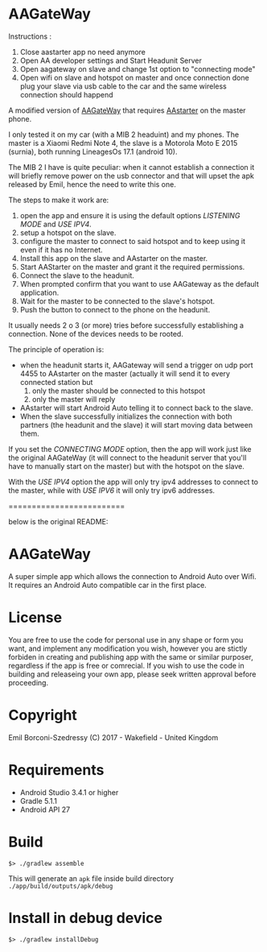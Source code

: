 # AAGateWay

Instructions : 

1. Close aastarter app no need anymore
2. Open AA developer settings and Start Headunit Server
3. Open aagateway on slave and change 1st option to "connecting mode"
4. Open wifi on slave and hotspot on master and once connection done plug your slave via usb cable to the car and the same wireless connection should happend

A modified version of [AAGateWay](https://github.com/borconi/AAGateWay) that requires [AAstarter](https://github.com/olivluca/AAstarter) on the master phone.

I only tested it on my car (with a MIB 2 headuint) and my phones. The master is a Xiaomi Redmi Note 4, the slave is a Motorola Moto E 2015 (surnia), both running
LineagesOs 17.1 (android 10).

The MIB 2 I have is quite peculiar: when it cannot establish a connection it will briefly remove power on the usb connector and that will upset
the apk released by Emil, hence the need to write this one.


The steps to make it work are:

1. open the app and ensure it is using the default options _LISTENING MODE_ and _USE IPV4_.
1. setup a hotspot on the slave.
1. configure the master to connect to said hotspot and to keep using it even if it has no Internet.
1. Install this app on the slave and AAstarter on the master.
1. Start AAStarter on the master and grant it the required permissions.
1. Connect the slave to the headunit.
1. When prompted confirm that you want to use AAGateway as the default application.
1. Wait for the master to be connected to the slave's hotspot.
1. Push the button to connect to the phone on the headunit.

It usually needs 2 o 3 (or more) tries before successfully establishing a connection.
None of the devices needs to be rooted.

The principle of operation is:

* when the headunit starts it, AAGateway will send a trigger on udp port 4455 to AAstarter on the master (actually it will send it to every connected station but
   1. only the master should be connected to this hotspot
   1. only the master will reply
* AAstarter will start Android Auto telling it to connect back to the slave.
* When the slave successfully initializes the connection with both partners (the headunit and the slave) it will start moving data between them.

If you set the _CONNECTING MODE_ option, then the app will work just like the original AAGateWay (it will connect to the headunit server that
you'll have to manually start on the master) but with the hotspot on the slave.

With the _USE IPV4_ option the app will only try ipv4 addresses to connect to the master, while with _USE IPV6_ it will only try ipv6 addresses.


=========================


below is the original README:

# AAGateWay

A super simple app which allows the connection to Android Auto over Wifi. It requires an Android Auto compatible car in the first place.

# License

You are free to use the code for personal use in any shape or form you want, and implement any modification you wish, however you are stictly forbiden in creating and publishing app with the same or similar purposer, regardless if the app is free or comrecial. If you wish to use the code in building and releaseing your own app, please seek written approval before proceeding.

# Copyright
Emil Borconi-Szedressy (C) 2017 - Wakefield - United Kingdom

# Requirements

* Android Studio 3.4.1 or higher
* Gradle 5.1.1
* Android API 27


# Build 

```
$> ./gradlew assemble 
```

This will generate an `apk` file inside build directory `./app/build/outputs/apk/debug`

# Install in debug device

```
$> ./gradlew installDebug
```
